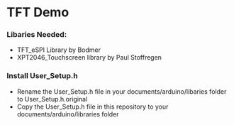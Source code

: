 # TFT Demo

### Libaries Needed:

- TFT_eSPI Library by Bodmer
- XPT2046_Touchscreen library by Paul Stoffregen

### Install User_Setup.h
- Rename the User_Setup.h file in your documents/arduino/libaries folder to User_Setup.h.original
- Copy the User_Setup.h file in this repository to your documents/arduino/libraries folder
